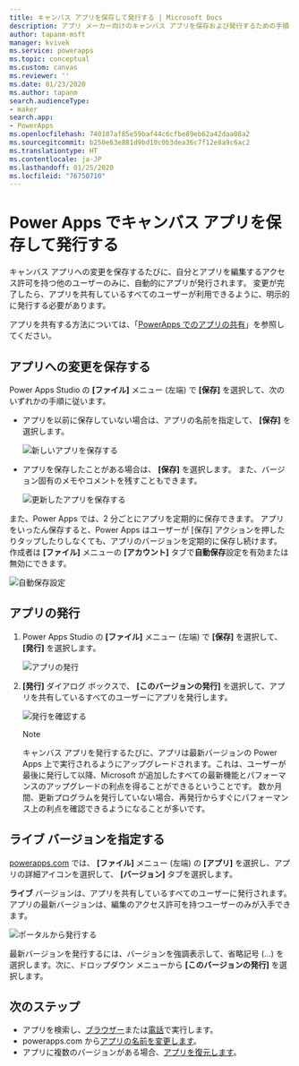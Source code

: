 ```yaml
---
title: キャンバス アプリを保存して発行する | Microsoft Docs
description: アプリ メーカー向けのキャンバス アプリを保存および発行するための手順
author: tapanm-msft
manager: kvivek
ms.service: powerapps
ms.topic: conceptual
ms.custom: canvas
ms.reviewer: ''
ms.date: 01/23/2020
ms.author: tapanm
search.audienceType:
- maker
search.app:
- PowerApps
ms.openlocfilehash: 740107af85e59baf44c6cfbe89eb62a42daa08a2
ms.sourcegitcommit: b250e63e881d9bd10c0b3dea36c7f12e8a9c6ac2
ms.translationtype: HT
ms.contentlocale: ja-JP
ms.lasthandoff: 01/25/2020
ms.locfileid: "76750710"
---
```

# <a name="save-and-publish-a-canvas-app-in-power-apps"></a>Power Apps でキャンバス アプリを保存して発行する
キャンバス アプリへの変更を保存するたびに、自分とアプリを編集するアクセス許可を持つ他のユーザーのみに、自動的にアプリが発行されます。 変更が完了したら、アプリを共有しているすべてのユーザーが利用できるように、明示的に発行する必要があります。

アプリを共有する方法については、「[PowerApps でのアプリの共有](share-app.md)」を参照してください。

## <a name="save-changes-to-an-app"></a>アプリへの変更を保存する
Power Apps Studio の **[ファイル]** メニュー (左端) で **[保存]** を選択して、次のいずれかの手順に従います。

* アプリを以前に保存していない場合は、アプリの名前を指定して、 **[保存]** を選択します。

    ![新しいアプリを保存する](./media/save-publish-app/save-as.png)
* アプリを保存したことがある場合は、 **[保存]** を選択します。 また、バージョン固有のメモやコメントを残すこともできます。  

    ![更新したアプリを保存する](./media/save-publish-app/save-app.png)

また、Power Apps では、2 分ごとにアプリを定期的に保存できます。 アプリをいったん保存すると、Power Apps はユーザーが [保存] アクションを押したりタップしたりしなくても、アプリのバージョンを定期的に保存し続けます。 作成者は **[ファイル]** メニューの **[アカウント]** タブで**自動保存**設定を有効または無効にできます。

![自動保存設定](./media/save-publish-app/autosave.png)

## <a name="publish-an-app"></a>アプリの発行
1. Power Apps Studio の **[ファイル]** メニュー (左端) で **[保存]** を選択して、 **[発行]** を選択します。

    ![アプリの発行](./media/save-publish-app/publish-app.png)
2. **[発行]** ダイアログ ボックスで、 **[このバージョンの発行]** を選択して、アプリを共有しているすべてのユーザーにアプリを発行します。

   ![発行を確認する](./media/save-publish-app/publish-review.png)

   > [!NOTE]
   > キャンバス アプリを発行するたびに、アプリは最新バージョンの Power Apps 上で実行されるようにアップグレードされます。これは、ユーザーが最後に発行して以降、Microsoft が追加したすべての最新機能とパフォーマンスのアップグレードの利点を得ることができるということです。 数か月間、更新プログラムを発行していない場合、再発行からすぐにパフォーマンス上の利点を確認できるようになることが多いです。

## <a name="identify-the-live-version"></a>ライブ バージョンを指定する
[powerapps.com](https://make.powerapps.com?utm_source=padocs&utm_medium=linkinadoc&utm_campaign=referralsfromdoc) では、 **[ファイル]** メニュー (左端) の **[アプリ]** を選択し、アプリの詳細アイコンを選択して、 **[バージョン]** タブを選択します。

**ライブ** バージョンは、アプリを共有しているすべてのユーザーに発行されます。 アプリの最新バージョンは、編集のアクセス許可を持つユーザーのみが入手できます。

![ポータルから発行する](./media/save-publish-app/publish-portal.png)

最新バージョンを発行するには、バージョンを強調表示して、省略記号 (...) を選択します。次に、ドロップダウン メニューから **[このバージョンの発行]** を選択します。

## <a name="next-steps"></a>次のステップ
* アプリを検索し、[ブラウザー](../../user/run-app-browser.md)または[電話](../../user/run-app-client.md)で実行します。
* powerapps.com から[アプリの名前を変更します](set-name-tile.md)。
* アプリに複数のバージョンがある場合、[アプリを復元します](restore-an-app.md)。
